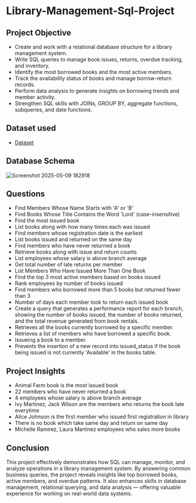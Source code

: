 # Library-Management-Sql-Project
## Project Objective
- Create and work with a relational database structure for a library management system.
- Write SQL queries to manage book issues, returns, overdue tracking, and inventory.
- Identify the most borrowed books and the most active members.
- Track the availability status of books and manage borrow-return records.
- Perform data analysis to generate insights on borrowing trends and member activity.
- Strengthen SQL skills with JOINs, GROUP BY, aggregate functions, subqueries, and date functions.

## Dataset used
- <a href="https://github.com/puvvaditeja/library-management-sql-project/blob/main/library_management_dataset.sql">Dataset</a>

## Database Schema
![Screenshot 2025-05-09 182918](https://github.com/user-attachments/assets/4ef0e255-508b-43e2-a89b-5782f32c26b6)

## Questions
- Find Members Whose Name Starts with 'A' or 'B'
- Find Books Whose Title Contains the Word 'Lord' (case-insensitive)
- Find the most issued book
- List books along with how many times each was issued
- Find members whose registration date is the earliest
- List books issued and returned on the same day
- Find members who have never returned a book
- Retrieve books along with issue and return counts
- List employees whose salary is above branch average
- Get total number of late returns per member
- List Members Who Have Issued More Than One Book
- Find the top 3 most active members based on books issued
- Rank employees by number of books issued
- Find members who borrowed more than 5 books but returned fewer than 3
- Number of days each member took to return each issued book
- Create a query that generates a performance report for each branch, showing the number of books issued, the number of books returned, and the total revenue generated from book rentals.
- Retrieves all the books currently borrowed by a specific member.
- Retrieves a list of members who have borrowed a specific book.
- Issueing a book to a member.
- Prevents the insertion of a new record into issued_status if the book being issued is not currently 'Available' in the books table.

## Project Insights
- Animal Farm book is the most issued book
- 22 members who have never returned a book
- 4 employees whose salary is above branch average
- Ivy Martinez, Jack Wilson are the members who returns the book late everytime
- Alice Johnson is the first member who issued first registration in library
- There is no book which take same day and return on same day
- Michelle Ramirez, Laura Martinez employees who sales more books 

## Conclusion
This project effectively demonstrates how SQL can manage, monitor, and analyze operations in a library management system. By answering common business queries, the project reveals insights like top borrowed books, active members, and overdue patterns. It also enhances skills in database management, relational querying, and data analysis — offering valuable experience for working on real-world data systems.
